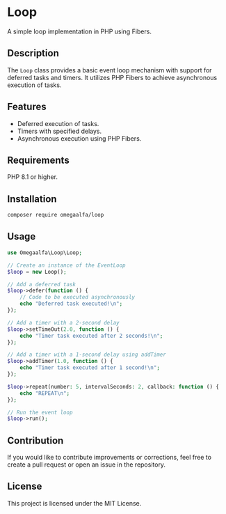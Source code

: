 # Loop

A simple loop implementation in PHP using Fibers.

## Description

The `Loop` class provides a basic event loop mechanism with support for deferred tasks and timers. It utilizes PHP Fibers to achieve asynchronous execution of tasks.

## Features

- Deferred execution of tasks.
- Timers with specified delays.
- Asynchronous execution using PHP Fibers.

## Requirements

PHP 8.1 or higher.

## Installation

```bash
composer require omegaalfa/loop
```

## Usage

```php
use Omegaalfa\Loop\Loop;

// Create an instance of the EventLoop
$loop = new Loop();

// Add a deferred task
$loop->defer(function () {
    // Code to be executed asynchronously
    echo "Deferred task executed!\n";
});

// Add a timer with a 2-second delay
$loop->setTimeOut(2.0, function () {
    echo "Timer task executed after 2 seconds!\n";
});

// Add a timer with a 1-second delay using addTimer
$loop->addTimer(1.0, function () {
    echo "Timer task executed after 1 second!\n";
});

$loop->repeat(number: 5, intervalSeconds: 2, callback: function () {
    echo "REPEAT\n";
});

// Run the event loop
$loop->run();

```

## Contribution

If you would like to contribute improvements or corrections, feel free to create a pull request or open an issue in the repository.

## License

This project is licensed under the MIT License.
